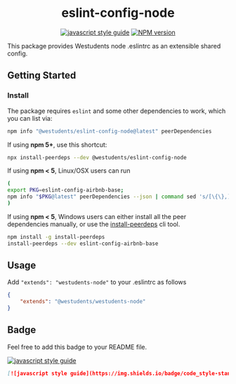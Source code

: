 <div align="center">

# eslint-config-node

[![javascript style guide][standard-westudents-badge]][standard-westudents]
[![NPM version][npmjs-badge]][npmjs-com]

</div>

This package provides Westudents node .eslintrc as an extensible shared config.

## Getting Started

### Install

The package requires `eslint` and some other dependencies to work, which you can list via:

```sh
npm info "@westudents/eslint-config-node@latest" peerDependencies
```

If using **npm 5+**, use this shortcut:

```sh
npx install-peerdeps --dev @westudents/eslint-config-node
```

If using **npm < 5**, Linux/OSX users can run

```sh
(
export PKG=eslint-config-airbnb-base;
npm info "$PKG@latest" peerDependencies --json | command sed 's/[\{\},]//g ; s/: /@/g' | xargs npm install --save-dev "$PKG@latest"
)
```

If using **npm < 5**, Windows users can either install all the peer dependencies manually, or use the [install-peerdeps](https://github.com/nathanhleung/install-peerdeps) cli tool.

```sh
npm install -g install-peerdeps
install-peerdeps --dev eslint-config-airbnb-base
```

## Usage

Add `"extends": "westudents-node"` to your .eslintrc as follows

```json
{
    "extends": "@westudents/westudents-node"
}
```

## Badge

Feel free to add this badge to your README file.

[![javascript style guide][standard-westudents-badge]][standard-westudents]

```markdown
[![javascript style guide](https://img.shields.io/badge/code_style-standard--westudents-orange.svg)](https://github.com/westudents/eslint-config-node)
```

[npmjs-badge]: https://img.shields.io/npm/v/@westudents/eslint-config-node.svg?logo=npm
[npmjs-com]: https://www.npmjs.com/package/@westudents/eslint-config-node
[standard-westudents-badge]: https://img.shields.io/badge/code_style-westudents-orange.svg
[standard-westudents]: https://github.com/westudents/eslint-config-node
